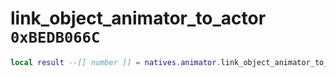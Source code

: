 # link_object_animator_to_actor `0xBEDB066C`

```lua
local result --[[ number ]] = natives.animator.link_object_animator_to_actor(_unk0 --[[ number ]], _unk1 --[[ number ]], _unk2 --[[ number ]])
```